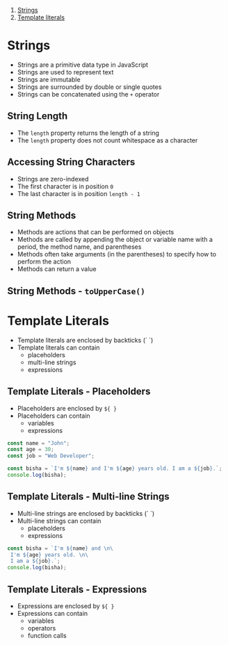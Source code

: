 1. [Strings](#strings)
2. [Template literals](#template-literals)

# Strings

- Strings are a primitive data type in JavaScript
- Strings are used to represent text
- Strings are immutable
- Strings are surrounded by double or single quotes
- Strings can be concatenated using the `+` operator

## String Length

- The `length` property returns the length of a string
- The `length` property does not count whitespace as a character

## Accessing String Characters

- Strings are zero-indexed
- The first character is in position `0`
- The last character is in position `length - 1`

## String Methods

- Methods are actions that can be performed on objects
- Methods are called by appending the object or variable name with a period, the method name, and parentheses
- Methods often take arguments (in the parentheses) to specify how to perform the action
- Methods can return a value

## String Methods - `toUpperCase()`

# Template Literals

- Template literals are enclosed by backticks (\` \`)
- Template literals can contain
  - placeholders
  - multi-line strings
  - expressions

## Template Literals - Placeholders

- Placeholders are enclosed by `${ }`
- Placeholders can contain
  - variables
  - expressions

```javascript
const name = "John";
const age = 30;
const job = "Web Developer";

const bisha = `I'm ${name} and I'm ${age} years old. I am a ${job}.`;
console.log(bisha);
```

## Template Literals - Multi-line Strings

- Multi-line strings are enclosed by backticks (\` \`)
- Multi-line strings can contain
  - placeholders
  - expressions

```javascript
const bisha = `I'm ${name} and \n\
 I'm ${age} years old. \n\
 I am a ${job}.`;
console.log(bisha);
```

## Template Literals - Expressions

- Expressions are enclosed by `${ }`
- Expressions can contain
  - variables
  - operators
  - function calls

```

```
